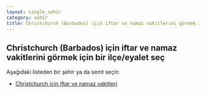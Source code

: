 ```yaml
---
layout: single_sehir
category: sehir
title: Christchurch (Barbados) için iftar ve namaz vakitlerini görmek için bir ilçe/eyalet seç
---
```



## Christchurch (Barbados) için iftar ve namaz vakitlerini görmek için bir ilçe/eyalet seç

Aşağıdaki listeden bir şehir ya da semt seçin


* [Christchurch için iftar ve namaz vakitleri](/iftar.html?sehir=Christchurch&ulke=Barbados&state=Christchurch)
